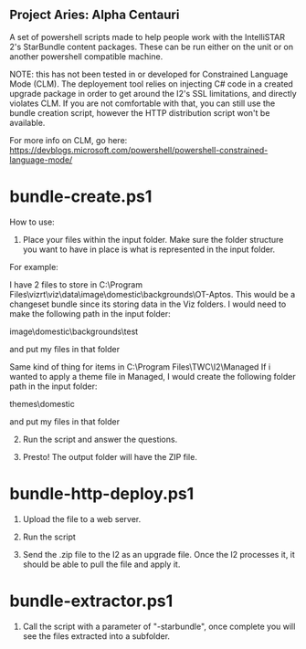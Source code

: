 ## Project Aries: Alpha Centauri

A set of powershell scripts made to help people work with the IntelliSTAR 2's StarBundle content packages. These can be run either on the unit or on another powershell compatible machine.

NOTE: this has not been tested in or developed for Constrained Language Mode (CLM). The deployement tool relies on injecting C# code in a created upgrade package in order to get around the I2's SSL limitations, and directly violates CLM. If you are not comfortable with that, you can still use the bundle creation script, however the HTTP distribution script won't be available.

For more info on CLM, go here: https://devblogs.microsoft.com/powershell/powershell-constrained-language-mode/

# bundle-create.ps1 

How to use:

1. Place your files within the input folder. Make sure the folder structure you want to have in place is what is represented in the input folder.

For example:

I have 2 files to store in C:\Program Files\vizrt\viz\data\image\domestic\backgrounds\OT-Aptos.
This would be a changeset bundle since its storing data in the Viz folders.
I would need to make the following path in the input folder:

image\domestic\backgrounds\test

and put my files in that folder


Same kind of thing for items in  C:\Program Files\TWC\I2\Managed
If i wanted to apply a theme file in Managed, I would create the following folder path in the input folder:

themes\domestic

and put my files in that folder


2. Run the script and answer the questions.



3. Presto! The output folder will have the ZIP file.


# bundle-http-deploy.ps1
1. Upload the file to a web server.


2. Run the script


3. Send the .zip file to the I2 as an upgrade file. Once the I2 processes it, it should be able to pull the file and apply it.


# bundle-extractor.ps1

1. Call the script with a parameter of "-starbundle", once complete you will see the files extracted into a subfolder.
